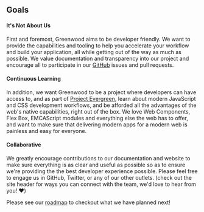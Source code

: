 ## Goals

#### It's Not About Us
First and foremost, Greenwood aims to be developer friendly.  We want to provide the capabilities and tooling to help you accelerate your workflow and build your application, all while getting out of the way as much as possible.  We value documentation and transparency into our project and encourage all to participate in our [GitHub](https://github.com/ProjectEvergreen/greenwood) issues and pull requests.



#### Continuous Learning
In addition, we want Greenwood to be a project where developers can have access to, and as part of [Project Evergreen](https://projectevergreen.github.io/), learn about modern JavaScript and CSS development workflows, and be afforded all the advantages of the web's native capabilities, right out of the box.  We love Web Components, Flex Box, EMCAScript modules and everything else the web has to offer, and want to make sure that delivering modern apps for a modern web is painless and easy for everyone.


#### Collaborative
We greatly encourage contributions to our documentation and website to make sure everything is as clear and useful as possible so as to ensure we're providing the the best developer experience possible.  Please feel free to engage us in GitHub, Twitter, or any of our other outlets.  (check out the site header for ways you can connect with the team, we'd love to hear from you!  ❤️)

Please see our [roadmap](https://github.com/ProjectEvergreen/greenwood/projects) to checkout what we have planned next!